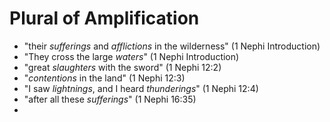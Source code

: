 # Plural of Amplification

*   "their *sufferings* and *afflictions* in the wilderness" (1 Nephi Introduction)
*   "They cross the large *waters*" (1 Nephi Introduction)
*   "great *slaughters* with the sword" (1 Nephi 12:2)
*   "*contentions* in the land" (1 Nephi 12:3)
*   "I saw *lightnings*, and I heard *thunderings*" (1 Nephi 12:4)
*   "after all these *sufferings*" (1 Nephi 16:35)
*   